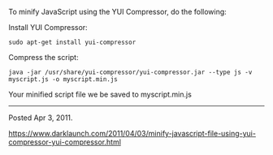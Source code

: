 To minify JavaScript using the YUI Compressor, do the following:

Install YUI Compressor:
```
sudo apt-get install yui-compressor
```

Compress the script:
```
java -jar /usr/share/yui-compressor/yui-compressor.jar --type js -v
myscript.js -o myscript.min.js
```

Your minified script file we be saved to myscript.min.js

---

Posted Apr 3, 2011.

https://www.darklaunch.com/2011/04/03/minify-javascript-file-using-yui-compressor-yui-compressor.html